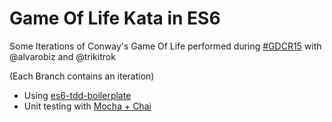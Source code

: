 # Game Of Life Kata in ES6

Some Iterations of Conway's Game Of Life performed during [#GDCR15](http://www.meetup.com/es/agilearagon/events/226658501/) with @alvarobiz and @trikitrok 

(Each Branch contains an iteration)

* Using [es6-tdd-boilerplate](https://github.com/mattdsteele/es6-tdd-boilerplate)
* Unit testing with [Mocha + Chai](http://mochajs.org/)
